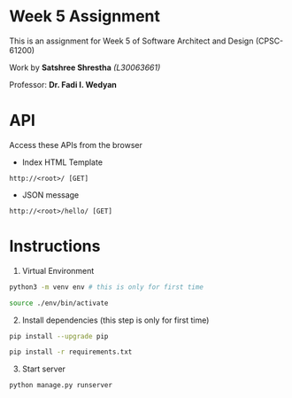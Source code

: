 # Week 5 Assignment

This is an assignment for Week 5 of Software Architect and Design (CPSC-61200)

Work by **Satshree Shrestha** *(L30063661)*

Professor: **Dr. Fadi I. Wedyan**

# API

Access these APIs from the browser

- Index HTML Template
```
http://<root>/ [GET]
```

- JSON message
```
http://<root>/hello/ [GET]
```

# Instructions

1. Virtual Environment
```bash
python3 -m venv env # this is only for first time
```
```bash
source ./env/bin/activate
```

2. Install dependencies (this step is only for first time)
```bash
pip install --upgrade pip 
```
```bash
pip install -r requirements.txt 
```

3. Start server
```bash
python manage.py runserver
```